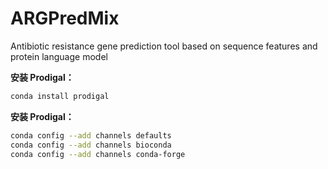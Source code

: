 
# ARGPredMix
Antibiotic resistance gene prediction tool based on sequence features and protein language model


**安装 Prodigal：**
```bash
conda install prodigal
```

**安装 Prodigal：**
```bash
conda config --add channels defaults
conda config --add channels bioconda
conda config --add channels conda-forge
```
